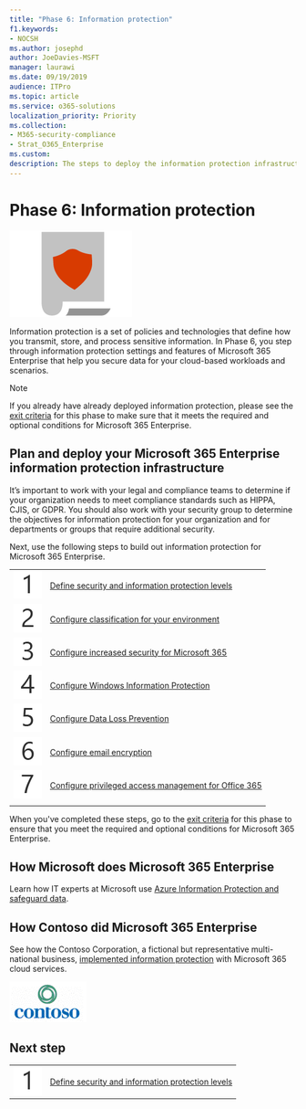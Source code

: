 ```yaml
---
title: "Phase 6: Information protection"
f1.keywords:
- NOCSH
ms.author: josephd
author: JoeDavies-MSFT
manager: laurawi
ms.date: 09/19/2019
audience: ITPro
ms.topic: article
ms.service: o365-solutions
localization_priority: Priority
ms.collection: 
- M365-security-compliance
- Strat_O365_Enterprise
ms.custom:
description: The steps to deploy the information protection infrastructure for Microsoft 365 Enterprise.
---
```


# Phase 6: Information protection

![Phase 6: Information protection](../media/deploy-foundation-infrastructure/infoprotection_icon.png)

Information protection is a set of policies and technologies that define how you transmit, store, and process sensitive information. In Phase 6, you step through information protection settings and features of Microsoft 365 Enterprise that help you secure data for your cloud-based workloads and scenarios.

>[!Note]
>If you already have already deployed information protection, please see the [exit criteria](infoprotect-exit-criteria.md) for this phase to make sure that it meets the required and optional conditions for Microsoft 365 Enterprise.
>

## Plan and deploy your Microsoft 365 Enterprise information protection infrastructure 

It’s important to work with your legal and compliance teams to determine if your organization needs to meet compliance standards such as HIPPA, CJIS, or GDPR. You should also work with your security group to determine the objectives for information protection for your organization and for departments or groups that require additional security.

Next, use the following steps to build out information protection for Microsoft 365 Enterprise.

|||
|:-------|:-----|
|![Step 1](../media/stepnumbers/Step1.png)|[Define security and information protection levels](infoprotect-define-sec-infoprotect-levels.md)|
|![Step 2](../media/stepnumbers/Step2.png)|[Configure classification for your environment](infoprotect-configure-classification.md)|
|![Step 3](../media/stepnumbers/Step3.png)|[Configure increased security for Microsoft 365](infoprotect-configure-increased-security-office-365.md)|
|![Step 4](../media/stepnumbers/Step4.png)|[Configure Windows Information Protection](infoprotect-deploy-windows-information-protection.md)|
|![Step 5](../media/stepnumbers/Step5.png)|[Configure Data Loss Prevention](infoprotect-data-loss-prevention.md)|
|![Step 6](../media/stepnumbers/Step6.png)|[Configure email encryption](infoprotect-email-encryption.md)|
|![Step 7](../media/stepnumbers/Step7.png)|[Configure privileged access management for Office 365](infoprotect-configure-privileged-access-management.md)|
|||

When you've completed these steps, go to the [exit criteria](infoprotect-exit-criteria.md) for this phase to ensure that you meet the required and optional conditions for Microsoft 365 Enterprise.

## How Microsoft does Microsoft 365 Enterprise

Learn how IT experts at Microsoft use [Azure Information Protection and safeguard data](https://www.microsoft.com/itshowcase/deploying-and-managing-microsoft-365#primaryR9).

## How Contoso did Microsoft 365 Enterprise

See how the Contoso Corporation, a fictional but representative multi-national business, [implemented information protection](contoso-info-protect.md) with Microsoft 365 cloud services.

![The Contoso Corporation](../media/contoso-overview/contoso-icon.png)

## Next step

|||
|:-------|:-----|
|![Step 1](../media/stepnumbers/Step1.png)|[Define security and information protection levels](infoprotect-define-sec-infoprotect-levels.md)|

